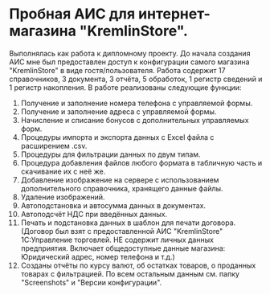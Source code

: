 # Пробная АИС для интернет-магазина "KremlinStore".
Выполнялась как работа к дипломному проекту. До начала создания АИС мне был предоставлен доступ к конфигурации самого магазина "KremlinStore" в виде гостя/пользователя. Работа содержит 17 справочников, 3 документа, 3 отчёта, 5 обработок, 1 регистр сведений и 1 регистр накопления. В работе реализованы следующие функции:

1. Получение и заполнение номера телефона с управляемой формы.
2. Получение и заполнение адреса с управляемой формы.
3. Начисление и списание бонусов с дополнительных управляемых форм.
4. Процедуры импорта и экспорта данных с Excel файла с расширением .csv.
5. Процедуры для фильтрации данных по двум типам.
6. Процедура добавления файлов любого формата в табличную часть и скачивание их с неё же.
7. Добавление изображение на сервере с использованием дополнительного справочника, хранящего данные файлы.
8. Удаление изображений.
9. Автоподстановка и автосумма данных в документах.
10. Автоподсчёт НДС при введённых данных.
11. Печать и подстановка данных в шаблон для печати договора. (Договор был взят с предоставленной АИС "KremlinStore" 1С:Управление торговлей. НЕ содержит личных данных предприятия. Включает общедоступные данные магазина:
Юридический адрес, номер телефона и т.д.)
12. Созданы отчёты по курсу валют, об остатках товаров, о проданных товарах с фильтрацией.
По всем остальным данным см. папку "Screenshots" и "Версии конфигурации".
